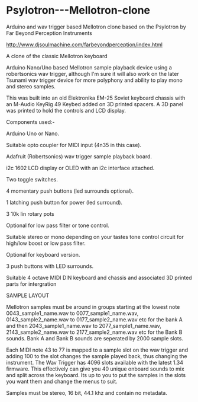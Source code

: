 # Psylotron---Mellotron-clone
Arduino and wav trigger based Mellotron clone based on the Psylotron by Far Beyond Perception Instruments

http://www.djsoulmachine.com/farbeyondperception/index.html

A clone of the classic Mellotron keyboard

Arduino Nano/Uno based Mellotron sample playback device using a robertsonics wav trigger, although I'm sure it will also work on the later Tsunami wav trigger device for more polyphony and ability to play mono and stereo samples.

This was built into an old Elektronika EM-25 Soviet keyboard chassis with an M-Audio KeyRig 49 Keybed added on 3D printed spacers.
A 3D panel was printed to hold the controls and LCD display.

Components used:-

Arduino Uno or Nano.

Suitable opto coupler for MIDI input (4n35 in this case).

Adafruit (Robertsonics) wav trigger sample playback board.

i2c 1602 LCD display or OLED with an i2c interface attached.

Two toggle switches.

4 momentary push buttons (led surrounds optional).

1 latching push button for power (led surround).

3 10k lin rotary pots 

Optional for low pass filter or tone control.

Suitable stereo or mono depending on your tastes tone control circuit for high/low boost or low pass filter.

Optional for keyboard version.

3 push buttons with LED surrounds.

Suitable 4 octave MIDI DIN keyboard and chassis and associated 3D printed parts for intergration

SAMPLE LAYOUT

Mellotron samples must be around in groups starting at the lowest note 0043_sample1_name.wav to 0077_sample1_name.wav, 0143_sample2_name.wav to 0177_sample2_name.wav etc for the bank A and then 2043_sample1_name.wav to 2077_sample1_name.wav, 2143_sample2_name.wav to 2177_sample2_name.wav etc for the Bank B sounds. Bank A and Bank B sounds are seperated by 2000 sample slots.

Each MIDI note 43 to 77 is mapped to a sample slot on the wav trigger and adding 100 to the slot changes the sample played back, thus changing the instrument. The Wav Trigger has 4096 slots available with the latest 1.34 firmware. This effectively can give you 40 unique onboard sounds to mix and split across the keyboard. Its up to you to put the samples in the slots you want them and change the menus to suit.

Samples must be stereo, 16 bit, 44.1 khz and contain no metadata.
